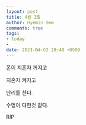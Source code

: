 ```yaml
---
layout: post
title: 4월 2일
author: Hyemin Seo
comments: true
tags:
- today
- 
date: 2021-04-02 19:48 +0900
---
```

폰이 지혼자 꺼지고

지혼자 켜지고

난리를 친다.

수명이 다한것 같다.

RIP
